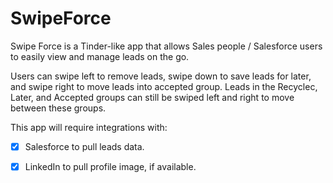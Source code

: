 # SwipeForce

Swipe Force is a Tinder-like app that allows Sales people / Salesforce users to easily view and manage leads on the go. 

Users can swipe left to remove leads, swipe down to save leads for later, and swipe right to move leads into accepted group. Leads in the Recyclec, Later, and Accepted groups can still be swiped left and right to move between these groups. 

This app will require integrations with: 

 * [x] Salesforce to pull leads data. 
 * [x] LinkedIn to pull profile image, if available. 

